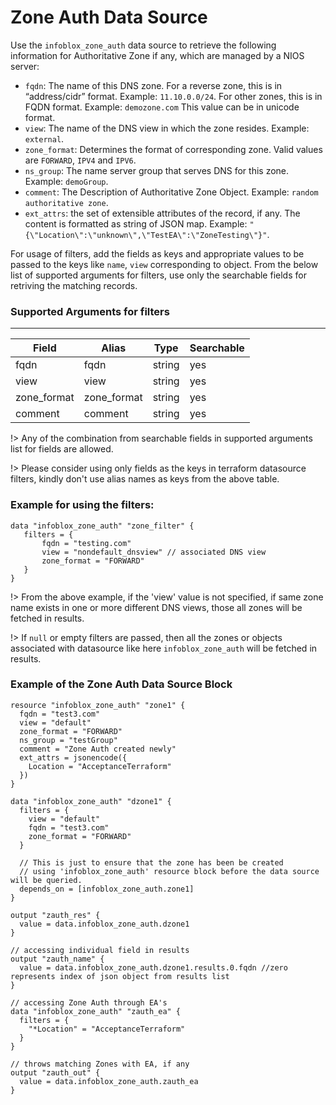 # Zone Auth Data Source

Use the `infoblox_zone_auth` data source to retrieve the following information for Authoritative Zone if any, which are managed by a NIOS server:

* `fqdn`: The name of this DNS zone. For a reverse zone, this is in “address/cidr” format. Example: `11.10.0.0/24`. For other zones, this is in FQDN format. Example: `demozone.com` This value can be in unicode format.
* `view`: The name of the DNS view in which the zone resides. Example: `external`.
* `zone_format`: Determines the format of corresponding zone. Valid values are `FORWARD`, `IPV4` and `IPV6`.
* `ns_group`: The name server group that serves DNS for this zone. Example: `demoGroup`.
* `comment`: The Description of Authoritative Zone Object. Example: `random authoritative zone`.
* `ext_attrs`: the set of extensible attributes of the record, if any. The content is formatted as string of JSON map. Example: `"{\"Location\":\"unknown\",\"TestEA\":\"ZoneTesting\"}"`.

For usage of filters, add the fields as keys and appropriate values to be passed to the keys like `name`, `view` corresponding to object.
From the below list of supported arguments for filters,  use only the searchable fields for retriving the matching records.

### Supported Arguments for filters

-----
| Field       | Alias       | Type   | Searchable |
|-------------|-------------|--------|------------|
| fqdn        | fqdn        | string | yes        |
| view        | view        | string | yes        |
| zone_format | zone_format | string | yes        |
| comment     | comment     | string | yes        |

!> Any of the combination from searchable fields in supported arguments list for fields are allowed.

!> Please consider using only fields as the keys in terraform datasource filters, kindly don't use alias names as keys from the above table.

### Example for using the filters:
 ```hcl
 data "infoblox_zone_auth" "zone_filter" {
    filters = {
        fqdn = "testing.com"
        view = "nondefault_dnsview" // associated DNS view
        zone_format = "FORWARD"
    }
 }
 ```
!> From the above example, if the 'view' value is not specified, if same zone name exists in one or more different DNS views, those
all zones will be fetched in results.

!> If `null` or empty filters are passed, then all the zones or objects associated with datasource like here `infoblox_zone_auth` will be fetched in results.

### Example of the Zone Auth Data Source Block

```hcl
resource "infoblox_zone_auth" "zone1" {
  fqdn = "test3.com"
  view = "default"
  zone_format = "FORWARD"
  ns_group = "testGroup"
  comment = "Zone Auth created newly"
  ext_attrs = jsonencode({
    Location = "AcceptanceTerraform"
  })
}

data "infoblox_zone_auth" "dzone1" {
  filters = {
    view = "default"
    fqdn = "test3.com"
    zone_format = "FORWARD"
  }

  // This is just to ensure that the zone has been be created
  // using 'infoblox_zone_auth' resource block before the data source will be queried.
  depends_on = [infoblox_zone_auth.zone1]
}

output "zauth_res" {
  value = data.infoblox_zone_auth.dzone1
}

// accessing individual field in results
output "zauth_name" {
  value = data.infoblox_zone_auth.dzone1.results.0.fqdn //zero represents index of json object from results list
}

// accessing Zone Auth through EA's
data "infoblox_zone_auth" "zauth_ea" {
  filters = {
    "*Location" = "AcceptanceTerraform"
  }
}

// throws matching Zones with EA, if any
output "zauth_out" {
  value = data.infoblox_zone_auth.zauth_ea
}
```